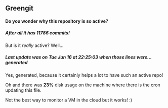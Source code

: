 ## Greengit

#### Do you wonder why this repository is so active?

##### After all it has 11786 commits!

But is it *really* active? Well...

##### Last update was on Tue Jun 16 at 22:25:03 when those lines were... generated

Yes, generated, because it certainly helps a lot to have such an active repo!

Oh and there was **23%** disk usage on the machine
where there is the cron updating this file.

Not the best way to monitor a VM in the cloud but it works! :)
